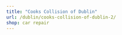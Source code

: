 ```yaml
---
title: "Cooks Collision of Dublin"
url: /dublin/cooks-collision-of-dublin-2/
shop: car repair
---
```

